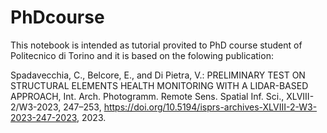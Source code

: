# PhDcourse
This notebook is intended as tutorial provited to PhD course student of Politecnico di Torino and it is based on the folowing publication:

Spadavecchia, C., Belcore, E., and Di Pietra, V.: PRELIMINARY TEST ON STRUCTURAL ELEMENTS HEALTH MONITORING WITH A LIDAR-BASED APPROACH, Int. Arch. Photogramm. Remote Sens. Spatial Inf. Sci., XLVIII-2/W3-2023, 247–253, https://doi.org/10.5194/isprs-archives-XLVIII-2-W3-2023-247-2023, 2023. 
